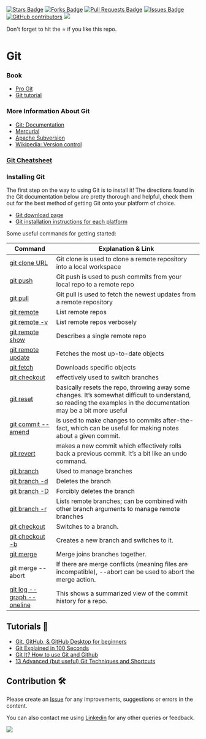 <a href="https://github.com/drshahizan/learn-github/stargazers"><img src="https://img.shields.io/github/stars/drshahizan/learn-github" alt="Stars Badge"/></a>
<a href="https://github.com/drshahizan/learn-github/network/members"><img src="https://img.shields.io/github/forks/drshahizan/learn-github" alt="Forks Badge"/></a>
<a href="https://github.com/drshahizan/learn-github/pulls"><img src="https://img.shields.io/github/issues-pr/drshahizan/learn-github" alt="Pull Requests Badge"/></a>
<a href="https://github.com/drshahizan/learn-github/issues"><img src="https://img.shields.io/github/issues/drshahizan/learn-github" alt="Issues Badge"/></a>
<a href="https://github.com/drshahizan/learn-github/graphs/contributors"><img alt="GitHub contributors" src="https://img.shields.io/github/contributors/drshahizan/learn-github?color=2b9348"></a>
![](https://visitor-badge.glitch.me/badge?page_id=drshahizan/learn-cloud)

Don't forget to hit the :star: if you like this repo.

# Git

### Book
- [Pro Git](https://git-scm.com/book/en/v2)
- [Git tutorial](https://git-scm.com/docs/gittutorial)

### More Information About Git
- [Git: Documentation](https://git-scm.com/doc)
- [Mercurial](https://www.mercurial-scm.org)
- [Apache Subversion](https://subversion.apache.org)
- [Wikipedia: Version control](https://en.wikipedia.org/wiki/Version_control)

### [Git Cheatsheet](https://github.com/drshahizan/learn-github/blob/main/git-cheatsheet.md)

### Installing Git
The first step on the way to using Git is to install it! The directions found in the Git documentation below are pretty thorough and helpful, check them out for the best method of getting Git onto your platform of choice.
- [Git download page](https://git-scm.com/downloads)
- [Git installation instructions for each platform](https://git-scm.com/book/en/v2/Getting-Started-Installing-Git)

Some useful commands for getting started:

| Command | Explanation & Link |
| ----- | ----- | 
| [git clone URL](https://git-scm.com/docs/git-clone) | Git clone is used to clone a remote repository into a local workspace |
| [git push](https://git-scm.com/docs/git-push) | Git push is used to push commits from your local repo to a remote repo |
| [git pull](https://git-scm.com/docs/git-pull) | Git pull is used to fetch the newest updates from a remote repository |
| [git remote](https://git-scm.com/docs/git-remote) | List remote repos |
| [git remote -v](https://git-scm.com/docs/git-remote#Documentation/git-remote.txt-emshowem) | List remote repos verbosely |
| [git remote show <name>](https://git-scm.com/docs/git-remote#Documentation/git-remote.txt-emshowem) | Describes a single remote repo |
| [git remote update](https://git-scm.com/docs/git-remote#Documentation/git-remote.txt-emupdateem) | Fetches the most up-to-date objects |
| [git fetch](https://git-scm.com/docs/git-fetch) | Downloads specific objects |
| [git checkout](https://git-scm.com/docs/git-checkout)| effectively used to switch branches |
| [git reset](https://git-scm.com/docs/git-reset#_examples)| basically resets the repo, throwing away some changes. It’s somewhat difficult to understand, so reading the examples in the documentation may be a bit more useful|
| [git commit --amend](https://git-scm.com/docs/git-commit#Documentation/git-commit.txt---amend)| is used to make changes to commits after-the-fact, which can be useful for making notes about a given commit.|
| [git revert](https://git-scm.com/docs/git-revert)| makes a new commit which effectively rolls back a previous commit. It’s a bit like an undo command.|
| [git branch](https://git-scm.com/docs/git-branch) | Used to manage branches |
| [git branch -d <name>](https://git-scm.com/docs/git-branch#Documentation/git-branch.txt--D) | Deletes the branch |
| [git branch -D <name>](https://git-scm.com/docs/git-branch#Documentation/git-branch.txt--D) | Forcibly deletes the branch |
| [git branch -r](https://git-scm.com/docs/git-branch#Documentation/git-branch.txt--r) | Lists remote branches; can be combined with other branch arguments to manage remote branches |
| [git checkout <branch>](https://git-scm.com/docs/git-checkout) | Switches to a branch. |
| [git checkout -b <branch>](https://git-scm.com/docs/git-checkout#Documentation/git-checkout.txt--bltnewbranchgt) |Creates a new branch and switches to it. |
| [git merge <branch>](https://git-scm.com/docs/git-merge) | Merge joins branches together. |
| git merge --abort | If there are merge conflicts (meaning files are incompatible), --abort can be used to abort the merge action. |
| [git log --graph --oneline](https://git-scm.com/book/en/v2/Git-Basics-Viewing-the-Commit-History) | This shows a summarized view of the commit history for a repo. |

## Tutorials 🎥
- [Git, GitHub, & GitHub Desktop for beginners](https://youtu.be/8Dd7KRpKeaE)
- [Git Explained in 100 Seconds](https://youtu.be/hwP7WQkmECE)
- [Git It? How to use Git and Github](https://youtu.be/HkdAHXoRtos)
- [13 Advanced (but useful) Git Techniques and Shortcuts](https://youtu.be/ecK3EnyGD8o)

## Contribution 🛠️
Please create an [Issue](https://github.com/drshahizan/learn-github/issues) for any improvements, suggestions or errors in the content.

You can also contact me using [Linkedin](https://www.linkedin.com/in/drshahizan/) for any other queries or feedback.

![](https://visitor-badge.glitch.me/badge?page_id=drshahizan)


